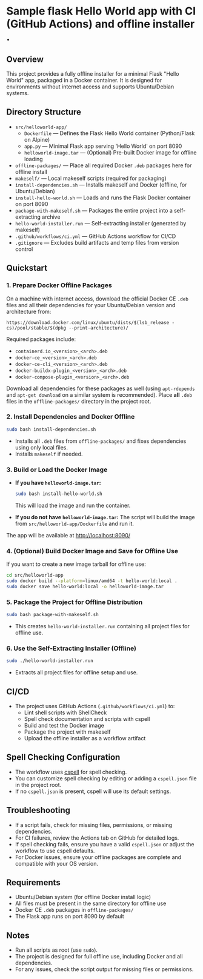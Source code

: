 # Sample flask Hello World app with CI (GitHub Actions) and offline installer .

## Overview

This project provides a fully offline installer for a minimal Flask "Hello World" app, packaged in a Docker container. It is designed for environments without internet access and supports Ubuntu/Debian systems.

## Directory Structure

- `src/helloworld-app/`
  - `Dockerfile` — Defines the Flask Hello World container (Python/Flask on Alpine)
  - `app.py` — Minimal Flask app serving 'Hello World' on port 8090
  - `helloworld-image.tar` — (Optional) Pre-built Docker image for offline loading
- `offline-packages/` — Place all required Docker `.deb` packages here for offline install
- `makeself/` — Local makeself scripts (required for packaging)
- `install-dependencies.sh` — Installs makeself and Docker (offline, for Ubuntu/Debian)
- `install-hello-world.sh` — Loads and runs the Flask Docker container on port 8090
- `package-with-makeself.sh` — Packages the entire project into a self-extracting archive
- `hello-world-installer.run` — Self-extracting installer (generated by makeself)
- `.github/workflows/ci.yml` — GitHub Actions workflow for CI/CD
- `.gitignore` — Excludes build artifacts and temp files from version control

## Quickstart

### 1. Prepare Docker Offline Packages

On a machine with internet access, download the official Docker CE `.deb` files and all their dependencies for your Ubuntu/Debian version and architecture from:

```
https://download.docker.com/linux/ubuntu/dists/$(lsb_release -cs)/pool/stable/$(dpkg --print-architecture)/ 
```

Required packages include:
- `containerd.io_<version>_<arch>.deb`
- `docker-ce_<version>_<arch>.deb`
- `docker-ce-cli_<version>_<arch>.deb`
- `docker-buildx-plugin_<version>_<arch>.deb`
- `docker-compose-plugin_<version>_<arch>.deb`

Download all dependencies for these packages as well (using `apt-rdepends` and `apt-get download` on a similar system is recommended). Place **all** `.deb` files in the `offline-packages/` directory in the project root.

### 2. Install Dependencies and Docker Offline

```sh
sudo bash install-dependencies.sh
```
- Installs all `.deb` files from `offline-packages/` and fixes dependencies using only local files.
- Installs `makeself` if needed.

### 3. Build or Load the Docker Image

- **If you have `helloworld-image.tar`:**
  ```sh
  sudo bash install-hello-world.sh
  ```
  This will load the image and run the container.

- **If you do not have `helloworld-image.tar`:**
  The script will build the image from `src/helloworld-app/Dockerfile` and run it.

The app will be available at [http://localhost:8090/](http://localhost:8090/)

### 4. (Optional) Build Docker Image and Save for Offline Use

If you want to create a new image tarball for offline use:

```sh
cd src/helloworld-app
sudo docker build --platform=linux/amd64 -t hello-world:local .
sudo docker save hello-world:local -o helloworld-image.tar
```

### 5. Package the Project for Offline Distribution

```sh
sudo bash package-with-makeself.sh
```
- This creates `hello-world-installer.run` containing all project files for offline use.

### 6. Use the Self-Extracting Installer (Offline)

```sh
sudo ./hello-world-installer.run
```
- Extracts all project files for offline setup and use.

## CI/CD

- The project uses GitHub Actions (`.github/workflows/ci.yml`) to:
  - Lint shell scripts with ShellCheck
  - Spell check documentation and scripts with cspell
  - Build and test the Docker image
  - Package the project with makeself
  - Upload the offline installer as a workflow artifact

## Spell Checking Configuration

- The workflow uses [cspell](https://cspell.org/) for spell checking.
- You can customize spell checking by editing or adding a `cspell.json` file in the project root.
- If no `cspell.json` is present, cspell will use its default settings.

## Troubleshooting

- If a script fails, check for missing files, permissions, or missing dependencies.
- For CI failures, review the Actions tab on GitHub for detailed logs.
- If spell checking fails, ensure you have a valid `cspell.json` or adjust the workflow to use cspell defaults.
- For Docker issues, ensure your offline packages are complete and compatible with your OS version.

## Requirements

- Ubuntu/Debian system (for offline Docker install logic)
- All files must be present in the same directory for offline use
- Docker CE `.deb` packages in `offline-packages/`
- The Flask app runs on port 8090 by default

## Notes

- Run all scripts as root (use `sudo`).
- The project is designed for full offline use, including Docker and all dependencies.
- For any issues, check the script output for missing files or permissions.